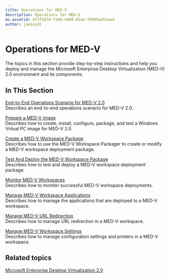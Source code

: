 ```yaml
---
title: Operations for MED-V
description: Operations for MED-V
ms.assetid: 8f3f367d-fa9d-4468-814a-f0495adfaea4
author: jamiejdt
---
```


# Operations for MED-V


The topics in this section provide step-by-step instructions and help you deploy and manage the Microsoft Enterprise Desktop Virtualization (MED-V) 2.0 environment and its components.

## In This Section


<a href="" id="end-to-end-operations-scenario-for-med-v-2-0"></a>[End-to-End Operations Scenario for MED-V 2.0](end-to-end-operations-scenario-for-med-v-20.md)  
Describes an end-to-end operations scenario for MED-V 2.0.

<a href="" id="prepare-a-med-v-image"></a>[Prepare a MED-V Image](prepare-a-med-v-image.md)  
Describes how to create, install, configure, package, and test a Windows Virtual PC image for MED-V 2.0.

<a href="" id="create-a-med-v-workspace-package"></a>[Create a MED-V Workspace Package](create-a-med-v-workspace-package.md)  
Describes how to use the MED-V Workspace Packager to create or modify a MED-V workspace deployment package.

<a href="" id="test-and-deploy-the-med-v-workspace-package"></a>[Test And Deploy the MED-V Workspace Package](test-and-deploy-the-med-v-workspace-package.md)  
Describes how to test and deploy a MED-V workspace deployment package.

<a href="" id="monitor-med-v-workspaces"></a>[Monitor MED-V Workspaces](monitor-med-v-workspaces.md)  
Describes how to monitor successful MED-V workspace deployments.

<a href="" id="manage-med-v-workspace-applications"></a>[Manage MED-V Workspace Applications](manage-med-v-workspace-applications.md)  
Describes how to manage the applications that are deployed to a MED-V workspace.

<a href="" id="manage-med-v-url-redirection"></a>[Manage MED-V URL Redirection](manage-med-v-url-redirection.md)  
Describes how to manage URL redirection in a MED-V workspace.

<a href="" id="manage-med-v-workspace-settings"></a>[Manage MED-V Workspace Settings](manage-med-v-workspace-settings.md)  
Describes how to manage configuration settings and printers in a MED-V workspace.

## Related topics


[Microsoft Enterprise Desktop Virtualization 2.0](index.md)

 

 





